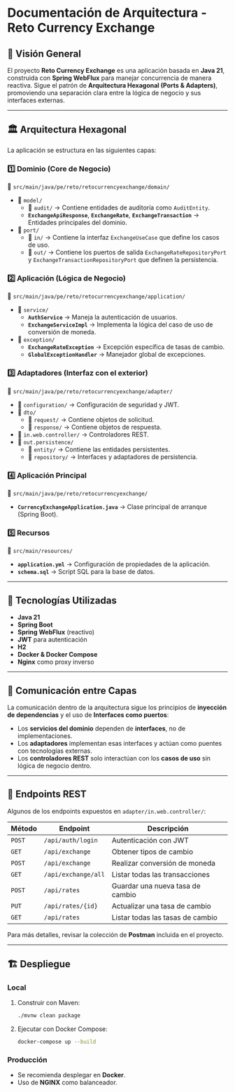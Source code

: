 # Documentación de Arquitectura - Reto Currency Exchange

## 📌 Visión General

El proyecto **Reto Currency Exchange** es una aplicación basada en **Java 21**, construida con **Spring WebFlux** para manejar concurrencia de manera reactiva. Sigue el patrón de **Arquitectura Hexagonal (Ports & Adapters)**, promoviendo una separación clara entre la lógica de negocio y sus interfaces externas.

---

## 🏛️ Arquitectura Hexagonal

La aplicación se estructura en las siguientes capas:

### **1️⃣ Dominio (Core de Negocio)**

📂 `src/main/java/pe/reto/retocurrencyexchange/domain/`

- 📂 `model/`
    - 📂 `audit/` → Contiene entidades de auditoría como `AuditEntity`.
    - **`ExchangeApiResponse`**, **`ExchangeRate`**, **`ExchangeTransaction`** → Entidades principales del dominio.
- 📂 `port/`
    - 📂 `in/` → Contiene la interfaz `ExchangeUseCase` que define los casos de uso.
    - 📂 `out/` → Contiene los puertos de salida `ExchangeRateRepositoryPort` y `ExchangeTransactionRepositoryPort` que definen la persistencia.

### **2️⃣ Aplicación (Lógica de Negocio)**

📂 `src/main/java/pe/reto/retocurrencyexchange/application/`

- 📂 `service/`
    - **`AuthService`** → Maneja la autenticación de usuarios.
    - **`ExchangeServiceImpl`** → Implementa la lógica del caso de uso de conversión de moneda.
- 📂 `exception/`
    - **`ExchangeRateException`** → Excepción específica de tasas de cambio.
    - **`GlobalExceptionHandler`** → Manejador global de excepciones.

### **3️⃣ Adaptadores (Interfaz con el exterior)**

📂 `src/main/java/pe/reto/retocurrencyexchange/adapter/`

- 📂 `configuration/` → Configuración de seguridad y JWT.
- 📂 `dto/`
    - 📂 `request/` → Contiene objetos de solicitud.
    - 📂 `response/` → Contiene objetos de respuesta.
- 📂 `in.web.controller/` → Controladores REST.
- 📂 `out.persistence/`
    - 📂 `entity/` → Contiene las entidades persistentes.
    - 📂 `repository/` → Interfaces y adaptadores de persistencia.

### **4️⃣ Aplicación Principal**

📂 `src/main/java/pe/reto/retocurrencyexchange/`

- **`CurrencyExchangeApplication.java`** → Clase principal de arranque (Spring Boot).

### **5️⃣ Recursos**

📂 `src/main/resources/`

- **`application.yml`** → Configuración de propiedades de la aplicación.
- **`schema.sql`** → Script SQL para la base de datos.

---

## 🔧 Tecnologías Utilizadas

- **Java 21**
- **Spring Boot**
- **Spring WebFlux** (reactivo)
- **JWT** para autenticación
- **H2**
- **Docker & Docker Compose**
- **Nginx** como proxy inverso

---

## 📡 Comunicación entre Capas

La comunicación dentro de la arquitectura sigue los principios de **inyección de dependencias** y el uso de **Interfaces como puertos**:

- Los **servicios del dominio** dependen de **interfaces**, no de implementaciones.
- Los **adaptadores** implementan esas interfaces y actúan como puentes con tecnologías externas.
- Los **controladores REST** solo interactúan con los **casos de uso** sin lógica de negocio dentro.

---

## 📑 Endpoints REST

Algunos de los endpoints expuestos en `adapter/in.web.controller/`:

| Método | Endpoint            | Descripción                      |
| ------ | ------------------- | -------------------------------- |
| `POST` | `/api/auth/login`   | Autenticación con JWT            |
| `GET`  | `/api/exchange`     | Obtener tipos de cambio          |
| `POST` | `/api/exchange`     | Realizar conversión de moneda    |
| `GET`  | `/api/exchange/all` | Listar todas las transacciones   |
| `POST` | `/api/rates`        | Guardar una nueva tasa de cambio |
| `PUT`  | `/api/rates/{id}`   | Actualizar una tasa de cambio    |
| `GET`  | `/api/rates`        | Listar todas las tasas de cambio |

Para más detalles, revisar la colección de **Postman** incluida en el proyecto.

---

## 🏗️ Despliegue

### **Local**

1. Construir con Maven:
   ```sh
   ./mvnw clean package
   ```
2. Ejecutar con Docker Compose:
   ```sh
   docker-compose up --build
   ```

### **Producción**

- Se recomienda desplegar en **Docker**.
- Uso de **NGINX** como balanceador.